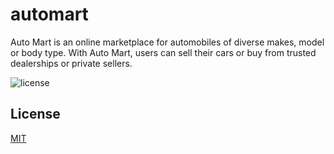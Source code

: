 # automart
Auto Mart is an online marketplace for automobiles of diverse makes, model or body type. With Auto Mart, users can sell their cars or buy from trusted dealerships or private sellers.

![license](https://img.shields.io/apm/l/vim-mode.svg)

## License
[MIT](https://choosealicense.com/licenses/mit/)
